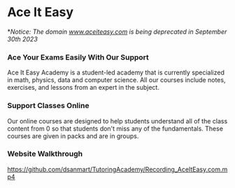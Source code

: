 # Ace It Easy

**Notice: The domain www.aceiteasy.com is being deprecated in September 30th 2023*

### Ace Your Exams Easily With Our Support

Ace It Easy Academy is a student-led academy that is currently specialized in math, physics, data and computer science. All our courses include notes, exercises, and lessons from an expert in the subject.


### Support Classes Online
Our online courses are designed to help students understand all of the class content from 0 so that students don't miss any of the fundamentals. These courses are given in packs and are in groups.


### Website Walkthrough

https://github.com/dsanmart/TutoringAcademy/Recording_AceItEasy.com.mp4
